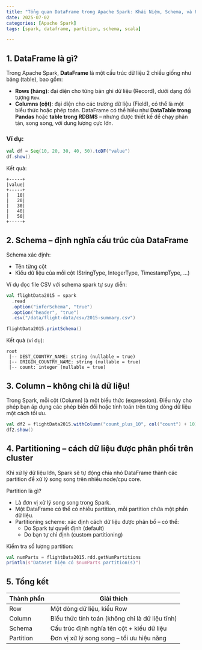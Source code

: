 ```yaml
---
title: "Tổng quan DataFrame trong Apache Spark: Khái Niệm, Schema, và Partitioning"  
date: 2025-07-02  
categories: [Apache Spark]
tags: [spark, dataframe, partition, schema, scala]

---
```


## 1. DataFrame là gì?

Trong Apache Spark, **DataFrame** là một cấu trúc dữ liệu 2 chiều giống như bảng (table), bao gồm:
- **Rows (hàng)**: đại diện cho từng bản ghi dữ liệu (Record), dưới dạng đối tượng `Row`.
- **Columns (cột)**: đại diện cho các trường dữ liệu (Field), có thể là một biểu thức hoặc phép toán.
DataFrame có thể hiểu như **DataTable trong Pandas** hoặc **table trong RDBMS** – nhưng được thiết kế để chạy phân tán, song song, với dung lượng cực lớn.
### Ví dụ:

```scala
val df = Seq(10, 20, 30, 40, 50).toDF("value")
df.show()
```
Kết quả:
```
+-----+
|value|
+-----+
|   10|
|   20|
|   30|
|   40|
|   50|
+-----+
```

## 2. Schema – định nghĩa cấu trúc của DataFrame
Schema xác định:
- Tên từng cột
- Kiểu dữ liệu của mỗi cột (StringType, IntegerType, TimestampType, ...)

Ví dụ đọc file CSV với schema spark tự suy diễn:

```scala
val flightData2015 = spark
  .read
  .option("inferSchema", "true")
  .option("header", "true")
  .csv("/data/flight-data/csv/2015-summary.csv")

flightData2015.printSchema()
```
Kết quả (ví dụ):
```
root
 |-- DEST_COUNTRY_NAME: string (nullable = true)
 |-- ORIGIN_COUNTRY_NAME: string (nullable = true)
 |-- count: integer (nullable = true)
```
## 3. Column – không chỉ là dữ liệu!

Trong Spark, mỗi cột (Column) là một biểu thức (expression). Điều này cho phép bạn áp dụng các phép biến đổi hoặc tính toán trên từng dòng dữ liệu một cách tối ưu.

```scala
val df2 = flightData2015.withColumn("count_plus_10", col("count") + 10)
df2.show()
```

## 4. Partitioning – cách dữ liệu được phân phối trên cluster

Khi xử lý dữ liệu lớn, Spark sẽ tự động chia nhỏ DataFrame thành các partition để xử lý song song trên nhiều node/cpu core.

Partition là gì?
- Là đơn vị xử lý song song trong Spark.
- Một DataFrame có thể có nhiều partition, mỗi partition chứa một phần dữ liệu.
- Partitioning scheme: xác định cách dữ liệu được phân bổ – có thể:
    - Do Spark tự quyết định (default)
    - Do bạn tự chỉ định (custom partitioning)

Kiểm tra số lượng partition:

```scala
val numParts = flightData2015.rdd.getNumPartitions
println(s"Dataset hiện có $numParts partition(s)")
```
## 5. Tổng kết

| Thành phần | Giải thích                                      |
| ---------- | ----------------------------------------------- |
| Row        | Một dòng dữ liệu, kiểu Row                      |
| Column     | Biểu thức tính toán (không chỉ là dữ liệu tĩnh) |
| Schema     | Cấu trúc định nghĩa tên cột + kiểu dữ liệu      |
| Partition  | Đơn vị xử lý song song – tối ưu hiệu năng       |

